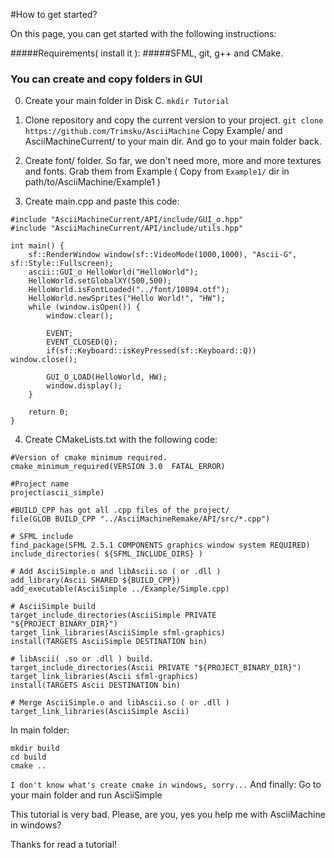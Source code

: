 #How to get started?

On this page, you can get started with the following instructions:

#####Requirements( install it ):
#####SFML, git, g++ and CMake.

### You can create and copy folders in GUI

0. Create your main folder in Disk C.
`mkdir Tutorial` 

1. Clone repository and copy the current version to your project.
`git clone https://github.com/Trimsku/AsciiMachine`
Copy Example/ and AsciiMachineCurrent/ to your main dir.
And go to your main folder back.

1. Create font/ folder.
So far, we don't need more, more and more textures and fonts.
Grab them from Example ( Copy from `Example1/` dir in path/to/AsciiMachine/Example1 )

1. Create main.cpp and paste this code:

```\#define GLOBAL_SIZE 50
#include "AsciiMachineCurrent/API/include/GUI_o.hpp"
#include "AsciiMachineCurrent/API/include/utils.hpp"

int main() {
    sf::RenderWindow window(sf::VideoMode(1000,1000), "Ascii-G", sf::Style::Fullscreen);
    ascii::GUI_o HelloWorld("HelloWorld");
    HelloWorld.setGlobalXY(500,500);
    HelloWorld.isFontLoaded("../font/10894.otf");
    HelloWorld.newSprites("Hello World!", "HW");
    while (window.isOpen()) {
        window.clear();

        EVENT;
        EVENT_CLOSED(Q);
        if(sf::Keyboard::isKeyPressed(sf::Keyboard::Q)) window.close();

        GUI_O_LOAD(HelloWorld, HW);
        window.display();
    }

    return 0;
}
```

4. Create CMakeLists.txt with the following code:

```
#Version of cmake minimum required.
cmake_minimum_required(VERSION 3.0  FATAL_ERROR)	 

#Project name
project(ascii_simple)

#BUILD_CPP has got all .cpp files of the project/
file(GLOB BUILD_CPP "../AsciiMachineRemake/API/src/*.cpp")

# SFML include
find_package(SFML 2.5.1 COMPONENTS graphics window system REQUIRED)
include_directories( ${SFML_INCLUDE_DIRS} )

# Add AsciiSimple.o and libAscii.so ( or .dll )
add_library(Ascii SHARED ${BUILD_CPP})
add_executable(AsciiSimple ../Example/Simple.cpp)	

# AsciiSimple build
target_include_directories(AsciiSimple PRIVATE "${PROJECT_BINARY_DIR}")
target_link_libraries(AsciiSimple sfml-graphics)
install(TARGETS AsciiSimple DESTINATION bin)

# libAscii( .so or .dll ) build.
target_include_directories(Ascii PRIVATE "${PROJECT_BINARY_DIR}")
target_link_libraries(Ascii sfml-graphics)
install(TARGETS Ascii DESTINATION bin)

# Merge AsciiSimple.o and libAscii.so ( or .dll )
target_link_libraries(AsciiSimple Ascii)
```

In main folder:

```
mkdir build 
cd build
cmake ..
```

``` I don't know what's create cmake in windows, sorry... ```
And finally:
Go to your main folder and run AsciiSimple

This tutorial is very bad. Please, are you, yes you help me with AsciiMachine in windows? 

Thanks for read a tutorial!